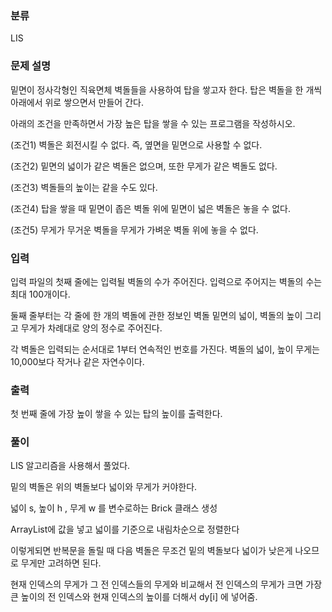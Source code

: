 ### 분류

LIS

### 문제 설명

<p>
밑면이 정사각형인 직육면체 벽돌들을 사용하여 탑을 쌓고자 한다. 탑은 벽돌을 한 개씩 아래에서 위로 쌓으면서 만들어 간다.

아래의 조건을 만족하면서 가장 높은 탑을 쌓을 수 있는 프로그램을 작성하시오.

(조건1) 벽돌은 회전시킬 수 없다. 즉, 옆면을 밑면으로 사용할 수 없다.

(조건2) 밑면의 넓이가 같은 벽돌은 없으며, 또한 무게가 같은 벽돌도 없다.

(조건3) 벽돌들의 높이는 같을 수도 있다.

(조건4) 탑을 쌓을 때 밑면이 좁은 벽돌 위에 밑면이 넓은 벽돌은 놓을 수 없다.

(조건5) 무게가 무거운 벽돌을 무게가 가벼운 벽돌 위에 놓을 수 없다.
</p>


### 입력

 <p>입력 파일의 첫째 줄에는 입력될 벽돌의 수가 주어진다. 입력으로 주어지는 벽돌의 수는 최대 100개이다.

둘째 줄부터는 각 줄에 한 개의 벽돌에 관한 정보인 벽돌 밑면의 넓이, 벽돌의 높이 그리고 무게가 차례대로 양의 정수로 주어진다.

각 벽돌은 입력되는 순서대로 1부터 연속적인 번호를 가진다. 벽돌의 넓이, 높이 무게는 10,000보다 작거나 같은 자연수이다.</p>

### 출력

 <p>첫 번째 줄에 가장 높이 쌓을 수 있는 탑의 높이를 출력한다.</p>

### 풀이 

<p>
LIS 알고리즘을 사용해서 풀었다.

밑의 벽돌은 위의 벽돌보다 넓이와 무게가 커야한다.

넓이 s, 높이 h , 무게 w 를 변수로하는 Brick 클래스 생성

ArrayList에 값을 넣고 넓이를 기준으로 내림차순으로 정렬한다

이렇게되면 반복문을 돌릴 때 다음 벽돌은 무조건 밑의 벽돌보다 넓이가 낮은게 나오므로 무게만 고려하면 된다.

현재 인덱스의 무게가 그 전 인덱스들의 무게와 비교해서 전 인덱스의 무게가 크면 가장 큰 높이의 전 인덱스와 현재 인덱스의 높이를 더해서 dy[i] 에 넣어줌.
</p>
